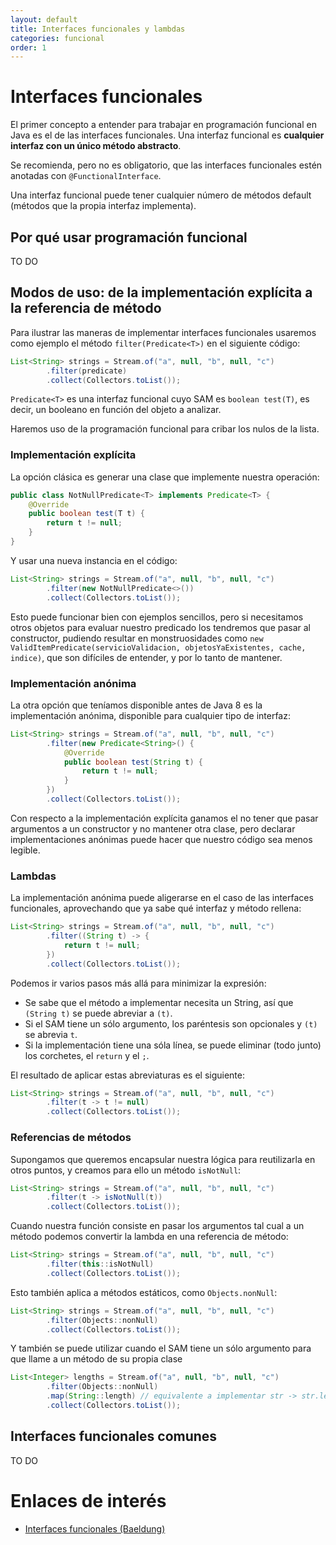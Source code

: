 ```yaml
---
layout: default
title: Interfaces funcionales y lambdas
categories: funcional
order: 1
---
```


# Interfaces funcionales

El primer concepto a entender para trabajar en programación funcional en Java es el de las interfaces funcionales.
Una interfaz funcional es **cualquier interfaz con un único método abstracto**.

Se recomienda, pero no es obligatorio, que las interfaces funcionales estén anotadas con `@FunctionalInterface`.

Una interfaz funcional puede tener cualquier número de métodos default (métodos que la propia interfaz implementa).

## Por qué usar programación funcional

TO DO

## Modos de uso: de la implementación explícita a la referencia de método

Para ilustrar las maneras de implementar interfaces funcionales usaremos como ejemplo el método `filter(Predicate<T>)` 
en el siguiente código:

```java
List<String> strings = Stream.of("a", null, "b", null, "c")
        .filter(predicate)
        .collect(Collectors.toList());
```

`Predicate<T>` es una interfaz funcional cuyo SAM es `boolean test(T)`, es decir, un booleano en función del objeto a analizar.

Haremos uso de la programación funcional para cribar los nulos de la lista.

### Implementación explícita

La opción clásica es generar una clase que implemente nuestra operación:
```java
public class NotNullPredicate<T> implements Predicate<T> {
    @Override
    public boolean test(T t) {
        return t != null;
    }
}
```

Y usar una nueva instancia en el código:
```java
List<String> strings = Stream.of("a", null, "b", null, "c")
        .filter(new NotNullPredicate<>())
        .collect(Collectors.toList());
```

Esto puede funcionar bien con ejemplos sencillos, 
pero si necesitamos otros objetos para evaluar nuestro predicado los tendremos que pasar al constructor,
pudiendo resultar en monstruosidades como `new ValidItemPredicate(servicioValidacion, objetosYaExistentes, cache, indice)`,
que son difíciles de entender, y por lo tanto de mantener.

### Implementación anónima

La otra opción que teníamos disponible antes de Java 8 es la implementación anónima, disponible para cualquier tipo de interfaz:
```java
List<String> strings = Stream.of("a", null, "b", null, "c")
        .filter(new Predicate<String>() {
            @Override
            public boolean test(String t) {
                return t != null;
            }
        })
        .collect(Collectors.toList());
```

Con respecto a la implementación explícita ganamos el no tener que pasar argumentos a un constructor y no mantener otra clase,
pero declarar implementaciones anónimas puede hacer que nuestro código sea menos legible.

### Lambdas

La implementación anónima puede aligerarse en el caso de las interfaces funcionales, aprovechando que ya sabe qué interfaz y método rellena:
```java
List<String> strings = Stream.of("a", null, "b", null, "c")
        .filter((String t) -> {
            return t != null;
        })
        .collect(Collectors.toList());
```

Podemos ir varios pasos más allá para minimizar la expresión:
* Se sabe que el método a implementar necesita un String, así que `(String t)` se puede abreviar a `(t)`.
* Si el SAM tiene un sólo argumento, los paréntesis son opcionales y `(t)` se abrevia `t`.
* Si la implementación tiene una sóla línea, se puede eliminar (todo junto) los corchetes, el `return` y el `;`.

El resultado de aplicar estas abreviaturas es el siguiente:
```java
List<String> strings = Stream.of("a", null, "b", null, "c")
        .filter(t -> t != null)
        .collect(Collectors.toList());
```

### Referencias de métodos

Supongamos que queremos encapsular nuestra lógica para reutilizarla en otros puntos, y creamos para ello un método `isNotNull`:
```java
List<String> strings = Stream.of("a", null, "b", null, "c")
        .filter(t -> isNotNull(t))
        .collect(Collectors.toList());
```

Cuando nuestra función consiste en pasar los argumentos tal cual a un método podemos convertir la lambda en una referencia de método:
```java
List<String> strings = Stream.of("a", null, "b", null, "c")
        .filter(this::isNotNull)
        .collect(Collectors.toList());
```

Esto también aplica a métodos estáticos, como `Objects.nonNull`:
```java
List<String> strings = Stream.of("a", null, "b", null, "c")
        .filter(Objects::nonNull)
        .collect(Collectors.toList());
```

Y también se puede utilizar cuando el SAM tiene un sólo argumento para que llame a un método de su propia clase
```java
List<Integer> lengths = Stream.of("a", null, "b", null, "c")
        .filter(Objects::nonNull)
        .map(String::length) // equivalente a implementar str -> str.length()
        .collect(Collectors.toList());
```

## Interfaces funcionales comunes

TO DO

# Enlaces de interés
* [Interfaces funcionales (Baeldung)](https://www.baeldung.com/java-8-functional-interfaces)
